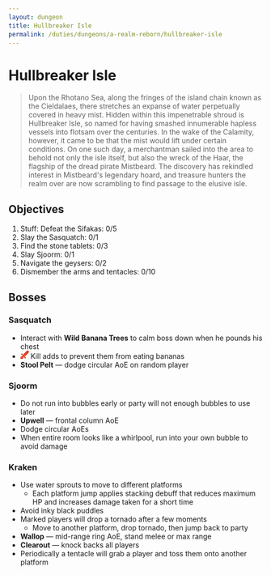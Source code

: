```yaml
---
layout: dungeon
title: Hullbreaker Isle
permalink: /duties/dungeons/a-realm-reborn/hullbreaker-isle
---
```


# Hullbreaker Isle

> Upon the Rhotano Sea, along the fringes of the island chain known as the Cieldalaes, there stretches an expanse of water perpetually covered in heavy mist. Hidden within this impenetrable shroud is Hullbreaker Isle, so named for having smashed innumerable hapless vessels into flotsam over the centuries. In the wake of the Calamity, however, it came to be that the mist would lift under certain conditions. On one such day, a merchantman sailed into the area to behold not only the isle itself, but also the wreck of the Haar, the flagship of the dread pirate Mistbeard. The discovery has rekindled interest in Mistbeard's legendary hoard, and treasure hunters the realm over are now scrambling to find passage to the elusive isle.

## Objectives

1. Stuff: Defeat the Sifakas: 0/5
2. Slay the Sasquatch: 0/1
3. Find the stone tablets: 0/3
4. Slay Sjoorm: 0/1
5. Navigate the geysers: 0/2
6. Dismember the arms and tentacles: 0/10

## Bosses

### Sasquatch

- Interact with **Wild Banana Trees** to calm boss down when he pounds his chest
- ![](/assets/icons/role-dps.png) Kill adds to prevent them from eating bananas
- **Stool Pelt** — dodge circular AoE on random player

### Sjoorm

- Do not run into bubbles early or party will not enough bubbles to use later
- **Upwell** — frontal column AoE
- Dodge circular AoEs
- When entire room looks like a whirlpool, run into your own bubble to avoid damage

### Kraken

- Use water sprouts to move to different platforms
  - Each platform jump applies stacking debuff that reduces maximum HP and increases damage taken for a short time
- Avoid inky black puddles
- Marked players will drop a tornado after a few moments
  - Move to another platform, drop tornado, then jump back to party
- **Wallop** —  mid-range ring AoE, stand melee or max range
- **Clearout** — knock backs all players
- Periodically a tentacle will grab a player and toss them onto another platform


